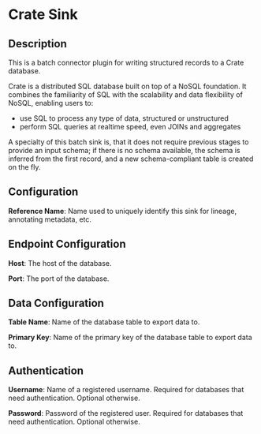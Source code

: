 
# Crate Sink

## Description
This is a batch connector plugin for writing structured records to a Crate database.

Crate is a distributed SQL database built on top of a NoSQL foundation. It combines 
the familiarity of SQL with the scalability and data flexibility of NoSQL, enabling 
users to:

* use SQL to process any type of data, structured or unstructured
* perform SQL queries at realtime speed, even JOINs and aggregates

A specialty of this batch sink is, that it does not require previous stages to provide 
an input schema; if there is no schema available, the schema is inferred from the first
record, and a new schema-compliant table is created on the fly.

## Configuration
**Reference Name**: Name used to uniquely identify this sink for lineage, annotating metadata, etc.

## Endpoint Configuration
**Host**: The host of the database.

**Port**: The port of the database.

## Data Configuration
**Table Name**: Name of the database table to export data to.

**Primary Key**: Name of the primary key of the database table to export data to.

## Authentication
**Username**: Name of a registered username. Required for databases that need authentication.
Optional otherwise.

**Password**: Password of the registered user. Required for databases that need authentication.
Optional otherwise.